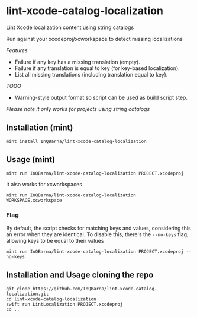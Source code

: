 # lint-xcode-catalog-localization

Lint Xcode localization content using string catalogs

Run against your xcodeproj/xcworkspace to detect missing localizations

*Features*

- Failure if any key has a missing translation (empty).
- Failure if any translation is equal to key (for key-based localization).
- List all missing translations (including translation equal to key).

*TODO*

- Warning-style output format so script can be used as build script step.


*Please note it only works for projects using string catalogs*

## Installation (mint)

```mint install InQBarna/lint-xcode-catalog-localization```

## Usage (mint)

```
mint run InQBarna/lint-xcode-catalog-localization PROJECT.xcodeproj
```

It also works for xcworkspaces

```
mint run InQBarna/lint-xcode-catalog-localization WORKSPACE.xcworkspace
```

### Flag

By default, the script checks for matching keys and values, considering this an error when they are identical. To disable this, there's the `--no-keys` flag, allowing keys to be equal to their values

```
mint run InQBarna/lint-xcode-catalog-localization PROJECT.xcodeproj --no-keys
```

## Installation and Usage cloning the repo

```
git clone https://github.com/InQBarna/lint-xcode-catalog-localization.git
cd lint-xcode-catalog-localization
swift run LintLocalization PROJECT.xcodeproj
cd ..
```
